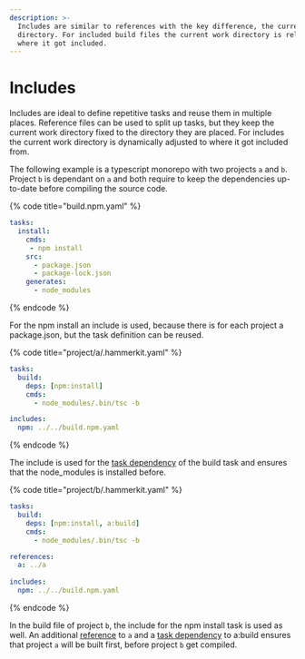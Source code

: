 ```yaml
---
description: >-
  Includes are similar to references with the key difference, the current work
  directory. For included build files the current work directory is relative to
  where it got included.
---
```


# Includes

Includes are ideal to define repetitive tasks and reuse them in multiple places. 
Reference files can be used to split up tasks, but they keep the current work directory fixed to the directory they are placed. 
For includes the current work directory is dynamically adjusted to where it got included from.

The following example is a typescript monorepo with two projects `a` and `b`. Project `b` is dependant on `a` and both require to keep the dependencies up-to-date before compiling the source code.

{% code title="build.npm.yaml" %}
```yaml
tasks:
  install:
    cmds:
     - npm install
    src:
      - package.json
      - package-lock.json
    generates:
      - node_modules
```
{% endcode %}

For the npm install an include is used, because there is for each project a package.json, but the task definition can be reused.

{% code title="project/a/.hammerkit.yaml" %}
```yaml
tasks:
  build:
    deps: [npm:install]
    cmds:
      - node_modules/.bin/tsc -b

includes:
  npm: ../../build.npm.yaml
```
{% endcode %}

The include is used for the [task dependency](../task/dependencies.md) of the build task and ensures that the node\_modules is installed before.

{% code title="project/b/.hammerkit.yaml" %}
```yaml
tasks:
  build:
    deps: [npm:install, a:build]
    cmds:
      - node_modules/.bin/tsc -b

references:
  a: ../a
            
includes:
  npm: ../../build.npm.yaml
```
{% endcode %}

In the build file of project `b`, the include for the npm install task is used as well. 
An additional [reference](references.md) to `a` and a [task dependency](../task/dependencies.md) to a:build ensures that project `a` will be built first, before project `b` get compiled.
